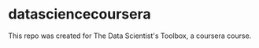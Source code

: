 datasciencecoursera
===================

This repo was created for The Data Scientist's Toolbox, a coursera course.